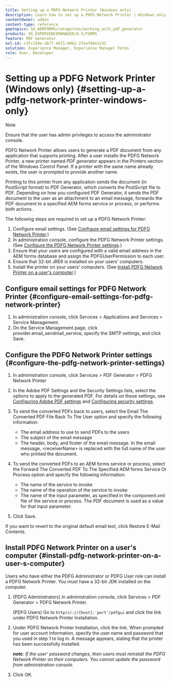 ```yaml
---
title: Setting up a PDFG Network Printer (Windows only)
description: Learn how to set up a PDFG Network Printer ( Windows only )
contentOwner: admin
content-type: reference
geptopics: SG_AEMFORMS/categories/working_with_pdf_generator
products: SG_EXPERIENCEMANAGER/6.5/FORMS
feature: PDF Generator
exl-id: c3fc159e-2677-4b71-b0b2-2feaf69e1a32
solution: Experience Manager, Experience Manager Forms
role: User, Developer
---
```

# Setting up a PDFG Network Printer (Windows only) {#setting-up-a-pdfg-network-printer-windows-only}

>[!NOTE]
> 
> Ensure that the user has admin privileges to access the administrator console.

PDFG Network Printer allows users to generate a PDF document from any application that supports printing. After a user installs the PDFG Network Printer, a new printer named *PDF generator* appears in the Printers section of the Windows Control Panel. If a printer with the same name already exists, the user is prompted to provide another name.

Printing to this printer from any application sends the document (in PostScript format) to PDF Generator, which converts the PostScript file to PDF. Depending on how you configured PDF Generator, it sends the PDF document to the user as an attachment to an email message, forwards the PDF document to a specified AEM forms service or process, or performs both actions.

The following steps are required to set up a PDFG Network Printer:

1. Configure email settings. (See [Configure email settings for PDFG Network Printer](setting-pdfg-network-printer-windows.md#configure-email-settings-for-pdfg-network-printer).)
1. In administration console, configure the PDFG Network Printer settings. (See [Configure the PDFG Network Printer settings](setting-pdfg-network-printer-windows.md#configure-the-pdfg-network-printer-settings).)
1. Ensure that your users are configured with a valid email address in the AEM forms database and assign the PDFGUserPermission to each user. <!-- Fix broken link See Setting up and organizing users -->
1. Ensure that 32-bit JRE6 is installed on your users' computers.
1. Install the printer on your users' computers. (See [Install PDFG Network Printer on a user's computer](setting-pdfg-network-printer-windows.md#install-pdfg-network-printer-on-a-user-s-computer).)

## Configure email settings for PDFG Network Printer {#configure-email-settings-for-pdfg-network-printer}

1. In administration console, click Services &gt; Applications and Services &gt; Service Management.
1. On the Service Management page, click provider.email_sendmail_service, specify the SMTP settings, and click Save.

## Configure the PDFG Network Printer settings {#configure-the-pdfg-network-printer-settings}

1. In administration console, click Services &gt; PDF Generator &gt; PDFG Network Printer
1. In the Adobe PDF Settings and the Security Settings lists, select the options to apply to the generated PDF. For details on these settings, see [Configuring Adobe PDF settings](/help/forms/using/admin-help/configuring-pdf-settings.md#configuring-adobe-pdf-settings) and [Configuring security settings](/help/forms/using/admin-help/configuring-security-settings.md#configuring-security-settings).
1. To send the converted PDFs back to users, select the Email The Converted PDF File Back To The User option and specify the following information:

    * The email address to use to send PDFs to the users
    * The subject of the email message
    * The header, body, and footer of the email message. In the email message, &lt;receiverName&gt; is replaced with the full name of the user who printed the document.

1. To send the converted PDFs to an AEM forms service or process, select the Forward The Converted PDF To The Specified AEM forms Service Or Process option and specify the following information:

    * The name of the service to invoke
    * The name of the operation of the service to invoke
    * The name of the input parameter, as specified in the component.xml file of the service or process. The PDF document is used as a value for that input parameter.

1. Click Save.

If you want to revert to the original default email text, click Restore E-Mail Contents.

## Install PDFG Network Printer on a user's computer {#install-pdfg-network-printer-on-a-user-s-computer}

Users who have either the PDFG Administrator or PDFG User role can install a PDFG Network Printer. You must have a 32-bit JDK installed on the computer.

1. (PDFG Administrators) In administration console, click Services &gt; PDF Generator &gt; PDFG Network Printer.

   (PDFG Users) Go to `http(s)://[host]:'port'/pdfgui` and click the link under PDFG Network Printer Installation.

1. Under PDFG Network Printer Installation, click the link. When prompted for user account information, specify the user name and password that you used in step 1 to log in. A message appears, stating that the printer has been successfully installed.

   ***note**: If the user' password changes, then users must reinstall the PDFG Network Printer on their computers. You cannot update the password from administration console.*

1. Click OK.
